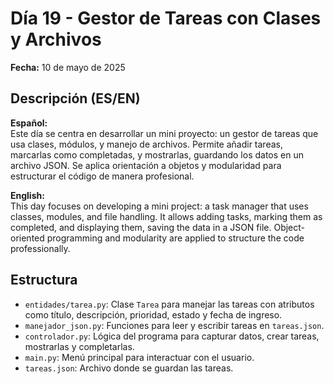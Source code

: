 # Día 19 - Gestor de Tareas con Clases y Archivos

**Fecha:** 10 de mayo de 2025

## Descripción (ES/EN)

**Español:**  
Este día se centra en desarrollar un mini proyecto: un gestor de tareas que usa clases, módulos, y manejo de archivos. Permite añadir tareas, marcarlas como completadas, y mostrarlas, guardando los datos en un archivo JSON. Se aplica orientación a objetos y modularidad para estructurar el código de manera profesional.  

**English:**  
This day focuses on developing a mini project: a task manager that uses classes, modules, and file handling. It allows adding tasks, marking them as completed, and displaying them, saving the data in a JSON file. Object-oriented programming and modularity are applied to structure the code professionally.

## Estructura

- `entidades/tarea.py`: Clase `Tarea` para manejar las tareas con atributos como título, descripción, prioridad, estado y fecha de ingreso.
- `manejador_json.py`: Funciones para leer y escribir tareas en `tareas.json`.
- `controlador.py`: Lógica del programa para capturar datos, crear tareas, mostrarlas y completarlas.
- `main.py`: Menú principal para interactuar con el usuario.
- `tareas.json`: Archivo donde se guardan las tareas.